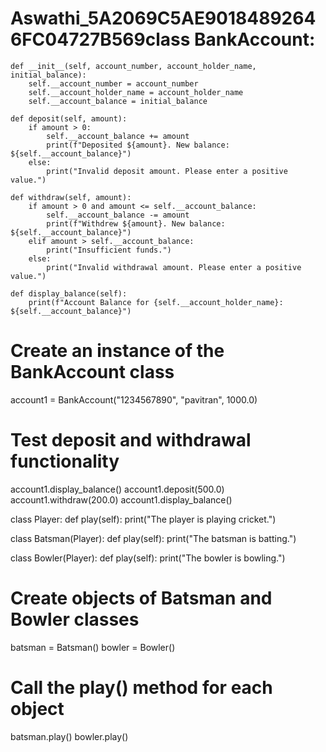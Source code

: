 # Aswathi_5A2069C5AE90184892646FC04727B569class BankAccount:
    def __init__(self, account_number, account_holder_name, initial_balance):
        self.__account_number = account_number
        self.__account_holder_name = account_holder_name
        self.__account_balance = initial_balance

    def deposit(self, amount):
        if amount > 0:
            self.__account_balance += amount
            print(f"Deposited ${amount}. New balance: ${self.__account_balance}")
        else:
            print("Invalid deposit amount. Please enter a positive value.")

    def withdraw(self, amount):
        if amount > 0 and amount <= self.__account_balance:
            self.__account_balance -= amount
            print(f"Withdrew ${amount}. New balance: ${self.__account_balance}")
        elif amount > self.__account_balance:
            print("Insufficient funds.")
        else:
            print("Invalid withdrawal amount. Please enter a positive value.")

    def display_balance(self):
        print(f"Account Balance for {self.__account_holder_name}: ${self.__account_balance}")


# Create an instance of the BankAccount class
account1 = BankAccount("1234567890", "pavitran", 1000.0)

# Test deposit and withdrawal functionality
account1.display_balance()
account1.deposit(500.0)
account1.withdraw(200.0)
account1.display_balance()




class Player:
    def play(self):
        print("The player is playing cricket.")

class Batsman(Player):
    def play(self):
        print("The batsman is batting.")

class Bowler(Player):
    def play(self):
        print("The bowler is bowling.")

# Create objects of Batsman and Bowler classes
batsman = Batsman()
bowler = Bowler()

# Call the play() method for each object
batsman.play()
bowler.play()
